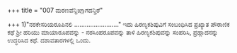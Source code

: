 +++
title = "007 ಮರಣವೆನ್ದಿಙ್ಗಾಗದನ್ತಿರೆ"

+++
1)"ನರಕೇಸರಿಯರೂಪಿನಲಿ ……………………." ಇದು ಹಿರಣ್ಯಕಶಿಪುವಿಗೆ ಸಂಬಂಧಿಸಿದ ಪ್ರಖ್ಯಾತ ಪೌರಾಣಿಕ ಕಥೆ ಶ್ರೀ ಹರಿಯು ಮಾಯಾರೂಪವನ್ನು - ನರಸಿಂಹರೂಪವನ್ನು ತಾಳಿ ಹಿರಣ್ಯಕಶಿಪುವನ್ನು ಸಂಹರಿಸಿ, ಪ್ರಹ್ಲಾದನನ್ನು ಉದ್ಧರಿಸಿದ ಕಥೆ. ದಶಾವತಾರಗಳಲ್ಲಿ ಒಂದು.